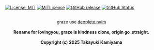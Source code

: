 [![License: MIT](https://img.shields.io/badge/License-MIT-yellow.svg)](https://opensource.org/licenses/MIT) [![MITLicense](http://img.shields.io/badge/license-MIT-blue.svg?style=flat)](LICENSE) [![GitHub release](https://img.shields.io/github/release/takkii/graze.svg?style=flat)](GitHub) [![GitHub Status](https://img.shields.io/github/last-commit/takkii/graze.svg?style=flat)](GitHub) 

<br />

<div align="center">
    graze use <a href="https://github.com/Shougo/deoplete.nvim">deoplete.nvim</a>
</div>
<br />

<div align="center">
    <b> Rename for lovingyou, graze is kindness clone, origin go_straight.</b>
</div>
<br />

<div align="center">
    <b> Copyright (c) 2025 Takayuki Kamiyama </b>
</div>
